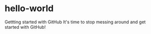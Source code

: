 # hello-world
Gettting started with GitHub
It's time to stop messing around and get started with GitHub!
